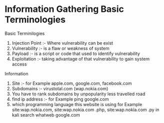 # Information Gathering  Basic Terminologies

Basic Terminilogies

1. Injection Point :- Where vulnerability can be exist
2. Vulnerability :- is a flaw or weakness of system
3. Payload :- is a script or code that used to identify vulnerability
4. Exploitation :- taking advantage of that vulnerability to gain system access

Information

1. Site :- for Example apple.com, google.com, facebook.com
2. Subdomains :- virustotal.com (wap.nokia.com)
3. You have to rank subdomains by unpopularity less travelled road
4. find ip address :- for Example ping google.com
5. which programming language this website is using for Example site:wap.nokia.com, site:wap.nokia.com .php, site:wap.nokia.com .py in kali search whatweb google.com
